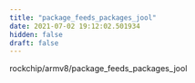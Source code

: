 ```yaml
---
title: "package_feeds_packages_jool"
date: 2021-07-02 19:12:02.501934
hidden: false
draft: false
---
```


rockchip/armv8/package_feeds_packages_jool

